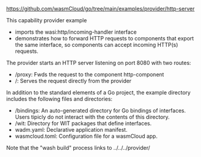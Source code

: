 https://github.com/wasmCloud/go/tree/main/examples/provider/http-server

This capability provider example
- imports the wasi:http/incoming-handler interface
- demonstrates how to forward HTTP requests to
  components that export the same interface, so
  components can  accept incoming HTTP(s) requests.

The provider starts an HTTP server listening on port 8080 with two routes:
- /proxy: Fwds the request to the component http-component
- /:    Serves the request directly from the provider

In addition to the standard elements of a Go project,
the example directory includes the following files and directories:
- /bindings: An auto-generated directory for Go bindings of interfaces.
  Users tipicly do not interact with the contents of this directory.
- /wit: Directory for WIT packages that define interfaces.
- wadm.yaml: Declarative application manifest.
- wasmcloud.toml: Configuration file for a wasmCloud app. 

Note that the "wash build" process links to  ../../../provider/

